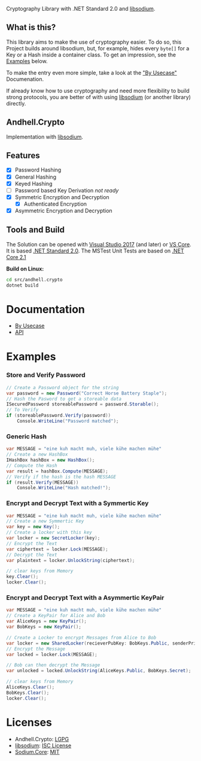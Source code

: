 Cryptography Library with .NET Standard 2.0 and [libsodium](https://github.com/jedisct1/libsodium).

## What is this?
This library aims to make the use of cryptography easier. To do so, this Project builds around libsodium, but, for example, hides every `byte[]` for a Key or a Hash inside a container class. To get an impression, see the [Examples](#examples) below.

To make the entry even more simple, take a look at the ["By Usecase"](docu/By_UseCase.md) Documenation.

If already know how to use cryptography and need more flexibility to build strong protocols, you are better of with using [libsodium](https://github.com/jedisct1/libsodium) (or another library) directly.

## Andhell.Crypto
Implementation with [libsodium](https://github.com/jedisct1/libsodium).

## Features
- [x] Password Hashing
- [x] General Hashing
- [x] Keyed Hashing
- [ ] Password based Key Derivation *not ready*
- [x] Symmetric Encryption and Decryption
    - [x] Authenticated Encryption
- [x] Asymmetric Encryption and Decryption

## Tools and Build
The Solution can be opened with [Visual Studio 2017](https://visualstudio.microsoft.com/vs/) (and later) or [VS Core](https://code.visualstudio.com/). It is based [.NET Standard 2.0](https://docs.microsoft.com/en-us/dotnet/standard/net-standard). The MSTest Unit Tests are based on [.NET Core 2.1](https://docs.microsoft.com/en-us/dotnet/core/)

**Build on Linux:**
```bash
cd src/andhell.crypto
dotnet build
```

# Documentation
- [By Usecase](docu/By_UseCase.md)
- [API](docu/API/Andhell.Crypto.Salty.md) 

# Examples
### Store and Verify Password
```cs
// Create a Password object for the string
var password = new Password("Correct Horse Battery Staple");
// Hash the Pasword to get a storeable data
ISecuredPassword storeablePassword = password.Storable();           
// To Verify
if (storeablePassword.Verify(password))
    Console.WriteLine("Password matched");
```

### Generic Hash
```cs
var MESSAGE = "eine kuh macht muh, viele kühe machen mühe"
// Create a new HashBox
IHashBox hashBox = new HashBox();
// Compute the Hash
var result = hashBox.Compute(MESSAGE);
// Verify if the hash is the hash MESSAGE
if (result.Verify(MESSAGE)) 
    Console.WriteLine("Hash matched!");
```

### Encrypt and Decrypt Text with a Symmertic Key
```cs
var MESSAGE = "eine kuh macht muh, viele kühe machen mühe"
// Create a new Symmertic Key
var key = new Key();
// Create a locker with this key
var locker = new SecretLocker(key);
// Encrypt the Text
var ciphertext = locker.Lock(MESSAGE);
// Decrypt the Text
var plaintext = locker.UnlockString(ciphertext);

// clear keys from Memory
key.Clear();
locker.Clear();
```

### Encrypt and Decrypt Text with a Asymmertic KeyPair
```cs
var MESSAGE = "eine kuh macht muh, viele kühe machen mühe"
// Create a KeyPair for Alice and Bob
var AliceKeys = new KeyPair();
var BobKeys = new KeyPair();

// Create a Locker to encrypt Messages from Alice to Bob
var locker = new SharedLocker(recieverPubKey: BobKeys.Public, senderPrivKey: AliceKeys.Secret);
// Encrypt the Message
var locked = locker.Lock(MESSAGE);

// Bob can then decrypt the Message
var unlocked = locked.UnlockString(AliceKeys.Public, BobKeys.Secret);

// clear keys from Memory
AliceKeys.Clear();
BobKeys.Clear();
locker.Clear();
```

# Licenses
- Andhell.Crypto: [LGPG](LICENSE)
- [libsodium](https://github.com/jedisct1/libsodium):  [ISC License](https://github.com/jedisct1/libsodium/blob/master/LICENSE)
- [Sodium.Core](https://github.com/tabrath/libsodium-core): [MIT](https://github.com/tabrath/libsodium-core/blob/master/LICENSE)